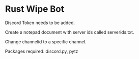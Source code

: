 # Rust Wipe Bot

Discord Token needs to be added. 

Create a notepad document with server ids called serverids.txt. 

Change channelid to a specific channel.

Packages required: discord.py, pytz
